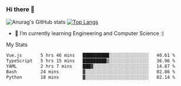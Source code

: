 ### Hi there 👋

![Anurag's GitHub stats](https://github-readme-stats.vercel.app/api?username=MatteoIorio11&show_icons=true&theme=dark) 
[![Top Langs](https://github-readme-stats.vercel.app/api/top-langs/?username=MatteoIorio11&theme=dark)](https://github.com/MatteoIorio11/github-readme-stats)

- 🌱 I’m currently learning Engineering and Computer Science :)

<!--
**MatteoIorio11/MatteoIorio11** is a ✨ _special_ ✨ repository because its `README.md` (this file) appears on your GitHub profile.

Here are some ideas to get you started:

- 🔭 I’m currently working on ...
- 🌱 I’m currently learning ...
- 👯 I’m looking to collaborate on ...
- 🤔 I’m looking for help with ...
- 💬 Ask me about ...
- 📫 How to reach me: ...
- 😄 Pronouns: ...
- ⚡ Fun fact: ...
-->
My Stats
<!--START_SECTION:waka-->

```txt
Vue.js       5 hrs 46 mins   ██████████░░░░░░░░░░░░░░░   40.61 %
TypeScript   5 hrs 15 mins   █████████▒░░░░░░░░░░░░░░░   36.96 %
YAML         2 hrs 7 mins    ███▓░░░░░░░░░░░░░░░░░░░░░   14.87 %
Bash         24 mins         ▓░░░░░░░░░░░░░░░░░░░░░░░░   02.86 %
Python       18 mins         ▓░░░░░░░░░░░░░░░░░░░░░░░░   02.14 %
```

<!--END_SECTION:waka-->
